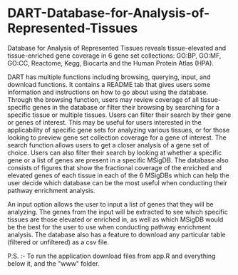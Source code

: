# DART-Database-for-Analysis-of-Represented-Tissues
Database for Analysis of Represented Tissues reveals tissue-elevated and tissue-enriched gene coverage in 6 gene set collections: GO:BP, GO:MF, GO:CC, Reactome, Kegg, Biocarta and the Human Protein Atlas (HPA).

DART has multiple functions including browsing, querying, input, and download functions. It contains a README tab that gives users some information and instructions on how to go about using the database. Through the browsing function, users may review coverage of all tissue-specific genes in the database or filter their browsing by searching for a specific tissue or multiple tissues. Users can filter their search by their gene or genes of interest. This may be useful for users interested in the applicability of specific gene sets for analyzing various tissues, or for those looking to preview gene set collection coverage for a gene of interest. The search function allows users to get a closer analysis of a gene set of choice. Users can also filter their search by looking at whether a specific gene or a list of genes are present in a specific MSigDB. The database also consists of figures that show the fractional coverage of the enriched and elevated genes of each tissue in each of the 6 MSigDBs which can help the user decide which database can be the most useful when conducting their pathway enrichment analysis. 

An input option allows the user to input a list of genes that they will be analyzing. The genes from the input will be extracted to see which specific tissues are those elevated or enriched in, as well as which MSigDB would be the best for the user to use when conducting pathway enrichment analysis. The database also has a feature to download any particular table (filtered or unfiltered) as a csv file.

P.S. :- To run the application download files from app.R and everything below it, and the "www" folder.
